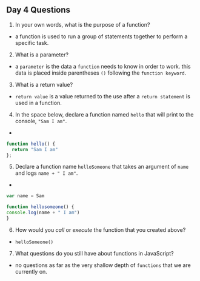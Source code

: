 ## Day 4 Questions

1. In your own words, what is the purpose of a function?
  * a function is used to run a group of statements together to perform a specific task.

2. What is a parameter?
  * a ``parameter`` is the data a ``function`` needs to know in order to work. this data is placed inside parentheses ``()`` following the ``function keyword``.

3. What is a return value?
  * ``return value`` is a value returned to the use after a ``return statement`` is used in a function.

4. In the space below, declare a function named `hello` that will print to the console, `"Sam I am"`.
  *
  ``` Javascript
  function hello() {
    return "Sam I am"
  };
```

5. Declare a function name `helloSomeone` that takes an argument of `name` and logs `name + " I am"`.
  *
  ```Javascript
var name = Sam

function hellosomeone() {
  console.log(name + " I am")
}
```

6. How would you _call_ or _execute_ the function that you created above?
  * ``helloSomeone()``

7. What questions do you still have about functions in JavaScript?
  * no questions as far as the very shallow depth of ``functions`` that we are currently on.
